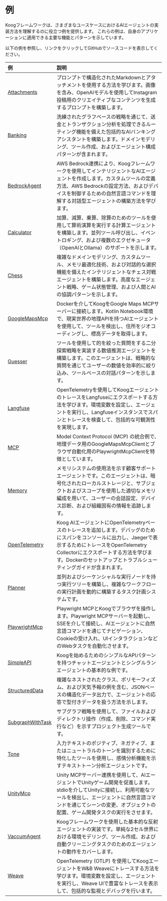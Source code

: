 # 例

Koogフレームワークは、さまざまなユースケースにおけるAIエージェントの実装方法を理解するのに役立つ例を提供します。
これらの例は、自身のアプリケーションに適用できる主要な機能とパターンを示しています。

以下の例を参照し、リンクをクリックしてGitHubでソースコードを表示してください。

| 例                                                                                                                             | 説明                                                                                                                                                                                                                                                                                                                                                                                                                                  |
|:--------------------------------------------------------------------------------------------------------------------------------|:------------------------------------------------------------------------------------------------------------------------------------------------------------------------------------------------------------------------------------------------------------------------------------------------------------------------------------------------------------------------------------------------------------------------------------------|
| [Attachments](examples/Attachments.md)                                                                                          | プロンプトで構造化されたMarkdownとアタッチメントを使用する方法を学びます。画像を含み、OpenAIモデルを使用してInstagram投稿用のクリエイティブなコンテンツを生成するプロンプトを構築します。                                                                                                                                                                                                                                          |
| [Banking](examples/Banking.md)                                                                                                  | 洗練されたグラフベースの戦略を通じて、送金とトランザクション分析を処理できるルーティング機能を備えた包括的なAIバンキングアシスタントを構築します。ドメインモデリング、ツール作成、およびエージェント構成パターンが含まれます。                                                                                                                                                                                                   |
| [BedrockAgent](examples/BedrockAgent.md)                                                                                        | AWS Bedrock連携により、Koogフレームワークを使用してインテリジェントなAIエージェントを作成します。カスタムツールの定義方法、AWS Bedrockの設定方法、およびデバイスを制御するための自然言語コマンドを理解する対話型エージェントの構築方法を学びます。                                                                                                                                                                                          |
| [Calculator](examples/Calculator.md)                                                                                            | 加算、減算、乗算、除算のためのツールを使用して算術演算を実行する計算エージェントを構築します。並列ツール呼び出し、イベントロギング、および複数のエクゼキュータ（OpenAIとOllama）のサポートを示します。                                                                                                                                                                                                                                |
| [Chess](examples/Chess.md)                                                                                                      | 複雑なドメインモデリング、カスタムツール、メモリ最適化技術、および対話的な選択機能を備えたインテリジェントなチェス対戦エージェントを構築します。高度なエージェント戦略、ゲーム状態管理、および人間とAIの協調パターンを示します。                                                                                                                                                                                           |
| [GoogleMapsMcp](examples/GoogleMapsMcp.md)                                                                                      | Dockerを介してKoogをGoogle Maps MCPサーバーに接続します。Kotlin Notebook環境で、現実世界の地理APIを持つAIエージェントを使用して、ツールを検出し、住所をジオコーディングし、標高データを取得します。                                                                                                                                                                                                                             |
| [Guesser](examples/Guesser.md)                                                                                                  | ツールを使用して的を絞った質問をする二分探索戦略を実装する数値推測エージェントを構築します。このエージェントは、戦略的な質問を通じてユーザーの数値を効率的に絞り込み、ツールベースの対話パターンを示します。                                                                                                                                                                                                                |
| [Langfuse](examples/Langfuse.md)                                                                                                | OpenTelemetryを使用してKoogエージェントのトレースをLangfuseにエクスポートする方法を学びます。環境変数を設定し、エージェントを実行し、Langfuseインスタンスでスパンとトレースを検査して、包括的な可観測性を実現します。                                                                                                                                                                                                        |
| [MCP](https://github.com/JetBrains/koog/tree/develop/examples/src/main/kotlin/ai/koog/agents/example/mcp)                       | Model Context Protocol (MCP) の統合例で、地理データ用のGoogleMapsMcpClientとブラウザ自動化用のPlaywrightMcpClientを特徴としています。                                                                                                                                                                                                                                                                              |
| [Memory](https://github.com/JetBrains/koog/tree/develop/examples/src/main/kotlin/ai/koog/agents/example/memory)                 | メモリシステムの使用法を示す顧客サポートエージェントです。このエージェントは、暗号化されたローカルストレージと、サブジェクトおよびスコープを使用した適切なメモリ編成を用いて、ユーザーの会話設定、デバイス診断、および組織固有の情報を追跡します。                                                                                                                                                                       |
| [OpenTelemetry](examples/OpenTelemetry.md)                                                                                      | Koog AIエージェントにOpenTelemetryベースのトレースを追加します。デバッグのためにスパンをコンソールに出力し、Jaegerで表示するためにトレースをOpenTelemetry Collectorにエクスポートする方法を学びます。Dockerのセットアップとトラブルシューティングガイドが含まれます。                                                                                                                                                   |
| [Planner](https://github.com/JetBrains/koog/tree/develop/examples/src/main/kotlin/ai/koog/agents/example/planner)               | 並列およびシーケンシャルな実行ノードを持つ実行ツリーを構築し、複雑なワークフローの実行計画を動的に構築するタスク計画システムです。                                                                                                                                                                                                                                                                              |
| [PlaywrightMcp](examples/PlaywrightMcp.md)                                                                                      | Playwright MCPとKoogでブラウザを操作します。Playwright MCPサーバーを起動し、SSEを介して接続し、AIエージェントに自然言語コマンドを通じてナビゲーション、Cookieの受け入れ、UIインタラクションなどのWebタスクを自動化させます。                                                                                                                                                                                                |
| [SimpleAPI](https://github.com/JetBrains/koog/tree/develop/examples/src/main/kotlin/ai/koog/agents/example/simpleapi)           | Koogを始めるためのシンプルなAPIパターンを持つチャットエージェントとシングルランエージェントの基本的な例です。                                                                                                                                                                                                                                                                                                |
| [StructuredData](https://github.com/JetBrains/koog/tree/develop/examples/src/main/kotlin/ai/koog/agents/example/structureddata) | 複雑なネストされたクラス、ポリモーフィズム、および天気予報の例を含む、JSONベースの構造化データ出力で、エージェントの応答で型付きデータを扱う方法を示します。                                                                                                                                                                                                                                                       |
| [SubgraphWithTask](https://github.com/JetBrains/koog/tree/develop/examples/src/main/kotlin/ai/koog/agents/example/subgraphwithtask) | サブグラフ戦略を使用して、ファイルおよびディレクトリ操作（作成、削除、コマンド実行など）を示すプロジェクト生成ツールです。                                                                                                                                                                                                                                                                               |
| [Tone](https://github.com/JetBrains/koog/tree/develop/examples/src/main/kotlin/ai/koog/agents/example/tone)                     | 入力テキストのポジティブ、ネガティブ、またはニュートラルのトーンを識別するために特化したツールを使用し、感情分析機能を示すテキストトーン分析エージェントです。                                                                                                                                                                                                                                                       |
| [UnityMcp](examples/UnityMcp.md)                                                                                                | Unity MCPサーバー連携を使用して、AIエージェントでUnityゲーム開発を促進します。stdioを介してUnityに接続し、利用可能なツールを検出し、エージェントに自然言語コマンドを通じてシーンの変更、オブジェクトの配置、ゲーム開発タスクの実行をさせます。                                                                                                                                                                          |
| [VaccumAgent](examples/VaccumAgent.md)                                                                                          | Koogフレームワークを使用した基本的な反射エージェントの実装です。単純な2セル世界における環境モデリング、ツール作成、および自動クリーニングタスクのためのエージェントの動作をカバーします。                                                                                                                                                                                                                            |
| [Weave](examples/Weave.md)                                                                                                      | OpenTelemetry (OTLP) を使用してKoogエージェントをW&B Weaveにトレースする方法を学びます。環境変数を設定し、エージェントを実行し、Weave UIで豊富なトレースを表示して、包括的な監視とデバッグを行います。                                                                                                                                                                                                               |